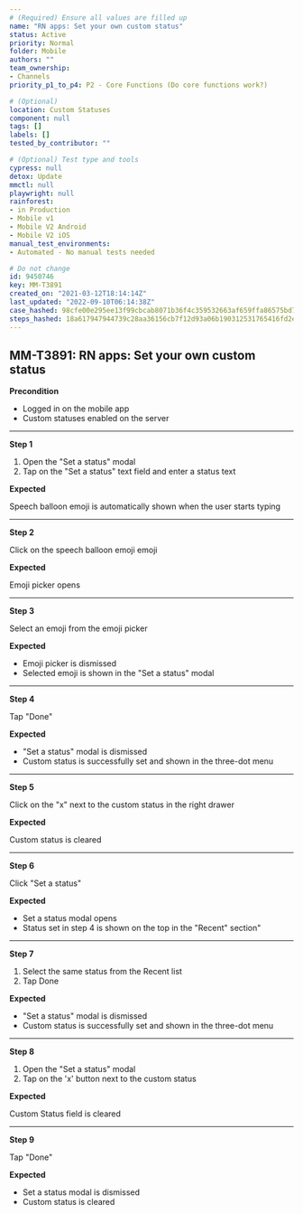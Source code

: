 ```yaml
---
# (Required) Ensure all values are filled up
name: "RN apps: Set your own custom status"
status: Active
priority: Normal
folder: Mobile
authors: ""
team_ownership:
- Channels
priority_p1_to_p4: P2 - Core Functions (Do core functions work?)

# (Optional)
location: Custom Statuses
component: null
tags: []
labels: []
tested_by_contributor: ""

# (Optional) Test type and tools
cypress: null
detox: Update
mmctl: null
playwright: null
rainforest:
- in Production
- Mobile v1
- Mobile V2 Android
- Mobile V2 iOS
manual_test_environments:
- Automated - No manual tests needed

# Do not change
id: 9450746
key: MM-T3891
created_on: "2021-03-12T18:14:14Z"
last_updated: "2022-09-10T06:14:38Z"
case_hashed: 98cfe00e295ee13f99cbcab8071b36f4c359532663af659ffa86575bd7f1226fe5aee082df7d2a2fc0472248350e33e7
steps_hashed: 18a617947944739c28aa36156cb7f12d93a06b190312531765416fd2eacb8cdf9f185fb0c17072db4451191c0723dd6b
---
```


<!-- (Auto-generated) Based on frontmatter's "key" and "name" -->

## MM-T3891: RN apps: Set your own custom status

**Precondition**

- Logged in on the mobile app
- Custom statuses enabled on the server

---

**Step 1**

1. Open the "Set a status" modal
2. Tap on the "Set a status" text field and enter a status text

**Expected**

Speech balloon emoji is automatically shown when the user starts typing

---

**Step 2**

Click on the speech balloon emoji emoji

**Expected**

Emoji picker opens

---

**Step 3**

Select an emoji from the emoji picker

**Expected**

- Emoji picker is dismissed
- Selected emoji is shown in the "Set a status" modal

---

**Step 4**

Tap "Done"

**Expected**

- "Set a status" modal is dismissed
- Custom status is successfully set and shown in the three-dot menu

---

**Step 5**

Click on the "x" next to the custom status in the right drawer

**Expected**

Custom status is cleared

---

**Step 6**

Click "Set a status"

**Expected**

- Set a status modal opens
- Status set in step 4 is shown on the top in the "Recent" section"

---

**Step 7**

1. Select the same status from the Recent list
2. Tap Done

**Expected**

- "Set a status" modal is dismissed
- Custom status is successfully set and shown in the three-dot menu

---

**Step 8**

1. Open the "Set a status" modal
2. Tap on the 'x' button next to the custom status

**Expected**

Custom Status field is cleared

---

**Step 9**

Tap "Done"

**Expected**

- Set a status modal is dismissed
- Custom status is cleared
